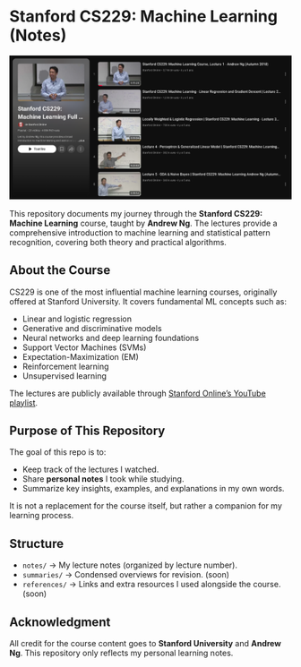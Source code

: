 
# Stanford CS229: Machine Learning (Notes)

![alt text](image.png)

This repository documents my journey through the **Stanford CS229: Machine Learning** course, taught by **Andrew Ng**. The lectures provide a comprehensive introduction to machine learning and statistical pattern recognition, covering both theory and practical algorithms.

## About the Course

CS229 is one of the most influential machine learning courses, originally offered at Stanford University. It covers fundamental ML concepts such as:

* Linear and logistic regression
* Generative and discriminative models
* Neural networks and deep learning foundations
* Support Vector Machines (SVMs)
* Expectation-Maximization (EM)
* Reinforcement learning
* Unsupervised learning

The lectures are publicly available through [Stanford Online’s YouTube playlist](https://www.youtube.com/playlist?list=PLoROMvodv4rMiGQp3WXShtMGgzqpfVfbU).

## Purpose of This Repository

The goal of this repo is to:

* Keep track of the lectures I watched.
* Share **personal notes** I took while studying.
* Summarize key insights, examples, and explanations in my own words.

It is not a replacement for the course itself, but rather a companion for my learning process.

## Structure

* `notes/` → My lecture notes (organized by lecture number).
* `summaries/` → Condensed overviews for revision. (soon)
* `references/` → Links and extra resources I used alongside the course. (soon)

## Acknowledgment

All credit for the course content goes to **Stanford University** and **Andrew Ng**. This repository only reflects my personal learning notes.

